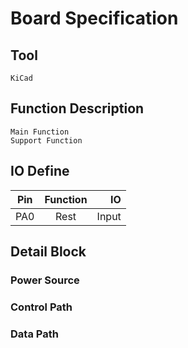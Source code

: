 # Board Specification

## Tool

    KiCad

## Function Description

    Main Function
    Support Function

## IO Define

| Pin      |      Function      |  IO     |
|----------|:------------------:|--------:|
| PA0      |      Rest          |  Input  |

## Detail Block

### Power Source

### Control Path

### Data Path
